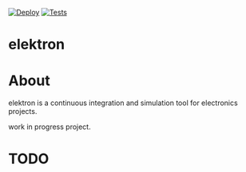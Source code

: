 [![Deploy](https://github.com/spielhuus/elektron-rs/workflows/Deploy/badge.svg)](https://github.com/spielhuus/elektron-rs/actions)
[![Tests](https://github.com/spielhuus/elektron-rs/workflows/Test/badge.svg)](https://github.com/spielhuus/elektron-rs/actions)

# elektron

# About

elektron is a continuous integration and simulation tool for electronics projects.

work in progress project.

# TODO
